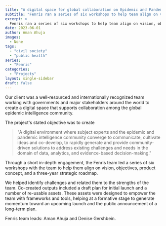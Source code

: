 ```yaml
---
title: "A digital space for global collaboration on Epidemic and Pandemic Intelligence" 
subtitle: "Fenris ran a series of six workshops to help team align on vision, objectives, product concept, and a three-year strategic roadmap."
excerpt: >
  Fenris ran a series of six workshops to help team align on vision, objectives, product concept, and a three-year strategic roadmap.
date: 2023-06-01
author: Aman Ahuja
images:
  - None
tags:
  - "civil society"
  - "public health"
series:
  - "Fenris"
categories: 
  - "Projects"
layout: single-sidebar
draft: false
---
```


Our client was a well-resourced and internationally recognized team working
with governments and major stakeholders around the world to create a digital
space that supports collaboration among the global epidemic intelligence community. 

The project's stated objective was to create
> "A digital environment where subject experts and the epidemic and pandemic
> intelligence community converge to communicate, cultivate ideas and
> co-develop, to rapidly generate and provide community-driven solutions to
> address existing challenges and needs in the domain of data, analytics, and
> evidence-based decision-making."

Through a short in-depth engagement, the Fenris team led a series of six
workshops with the team to help them align on vision, objectives, product
concept, and a three-year strategic roadmap.

We helped identify challenges and related them to the strengths of the team.
Co-created outputs included a draft plan for initial launch and a number
of re-usable assets. These assets were designed to empower the team with
frameworks and tools, helping at a formative stage to generate momentum
toward an upcoming launch and the public announcement of a long-term plan.

Fenris team leads: Aman Ahuja and Denise Gershbein.
